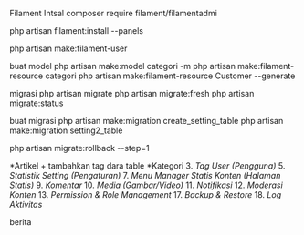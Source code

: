 Filament Intsal
composer require filament/filamentadmi

php artisan filament:install --panels

php artisan make:filament-user

buat model
php artisan make:model categori -m
php artisan make:filament-resource categori
php artisan make:filament-resource Customer --generate

migrasi
php artisan migrate
php artisan migrate:fresh
php artisan migrate:status

buat migrasi
php artisan make:migration create_setting_table
php artisan make:migration setting2_table

php artisan migrate:rollback --step=1

*Artikel + tambahkan tag dara table
*Kategori 3. _Tag_
_User (Pengguna)_ 5. _Statistik_
_Setting (Pengaturan)_ 7. _Menu Manager_
_Statis Konten (Halaman Statis)_ 9. _Komentar_ 10. _Media (Gambar/Video)_ 11. _Notifikasi_ 12. _Moderasi Konten_ 13. _Permission & Role Management_ 17. _Backup & Restore_ 18. _Log Aktivitas_

berita
